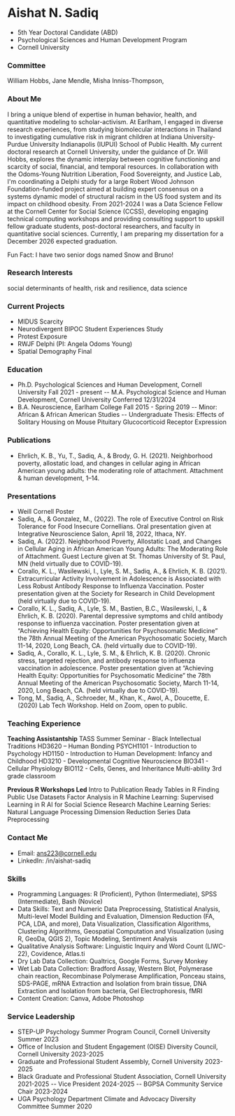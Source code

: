# Aishat N. Sadiq
- 5th Year Doctoral Candidate (ABD)
- Psychological Sciences and Human Development Program
- Cornell University

### Committee
William Hobbs,
Jane Mendle,
Misha Inniss-Thompson,

### About Me
I bring a unique blend of expertise in human behavior, health, and quantitative modeling to scholar-activism. At Earlham, I engaged in diverse research experiences, from studying biomolecular interactions in Thailand to investigating cumulative risk in migrant children at Indiana University-Purdue University Indianapolis (IUPUI) School of Public Health. My current doctoral research at Cornell University, under the guidance of Dr. Will Hobbs, explores the dynamic interplay between cognitive functioning and scarcity of social, financial, and temporal resources. In collaboration with the Odoms-Young Nutrition Liberation, Food Sovereignty, and Justice Lab, I'm coordinating a Delphi study for a large Robert Wood Johnson Foundation-funded project aimed at building expert consensus on a systems dynamic model of structural racism in the US food system and its impact on childhood obesity. From 2021-2024 I was a Data Science Fellow at the Cornell Center for Social Science (CCSS), developing engaging technical computing workshops and providing consulting support to upskill fellow graduate students, post-doctoral researchers, and faculty in quantitative social sciences. Currently, I am preparing my dissertation for a December 2026 expected graduation. 

Fun Fact: I have two senior dogs named Snow and Bruno! 

### Research Interests
social determinants of health, risk and resilience, data science

### Current Projects
- MIDUS Scarcity
- Neurodivergent BIPOC Student Experiences Study
- Protest Exposure 
- RWJF Delphi (PI: Angela Odoms Young)
- Spatial Demography Final


### Education
- Ph.D. Psychological Sciences and Human Development, Cornell University                     Fall 2021 - present 
-- M.A. Psychological Science and Human Development, Cornell University     	          	   Conferred 12/31/2024 
- B.A. Neuroscience, Earlham College                                                         Fall 2015 - Spring 2019 
-- Minor: African & African American Studies 
-- Undergraduate Thesis: Effects of Solitary Housing on Mouse Pituitary Glucocorticoid Receptor Expression 

### Publications
- Ehrlich, K. B., Yu, T., Sadiq, A., & Brody, G. H. (2021). Neighborhood poverty, allostatic load, and changes in cellular aging in African American young adults: the moderating role of attachment. Attachment & human development, 1–14. 

 
### Presentations 
- Weill Cornell Poster
- Sadiq, A., & Gonzalez, M., (2022). The role of Executive Control on Risk Tolerance for Food Insecure Cornellians. Oral presentation given at Integrative Neuroscience Salon, April 18, 2022, Ithaca, NY. 
- Sadiq, A. (2022). Neighborhood Poverty, Allostatic Load, and Changes in Cellular Aging in African American Young Adults: The Moderating Role of Attachment. Guest Lecture given at St. Thomas University of St. Paul, MN (held virtually due to COVID-19). 
- Corallo, K. L., Wasilewski, I., Lyle, S. M., Sadiq, A., & Ehrlich, K. B. (2021). Extracurricular Activity Involvement in Adolescence is Associated with Less Robust Antibody Response to Influenza Vaccination. Poster presentation given at the Society for Research in Child Development (held virtually due to COVID-19). 
- Corallo, K. L., Sadiq, A., Lyle, S. M., Bastien, B.C., Wasilewski, I., & Ehrlich, K. B. (2020). Parental depressive symptoms and child antibody response to influenza vaccination. Poster presentation given at “Achieving Health Equity: Opportunities for Psychosomatic Medicine” the 78th Annual Meeting of the American Psychosomatic Society, March 11-14, 2020, Long Beach, CA. (held virtually due to COVID-19). 
- Sadiq, A., Corallo, K. L., Lyle, S. M., & Ehrlich, K. B. (2020). Chronic stress, targeted rejection, and antibody response to influenza vaccination in adolescence. Poster presentation given at “Achieving Health Equity: Opportunities for Psychosomatic Medicine” the 78th Annual Meeting of the American Psychosomatic Society, March 11-14, 2020, Long Beach, CA. (held virtually due to COVID-19). 
- Tong, M., Sadiq, A., Schroeder, M., Khan, K., Awol, A., Doucette, E. (2020) Lab Tech Workshop. Held on Zoom, open to public. 

### Teaching Experience

**Teaching Assistantship**
TASS Summer Seminar - Black Intellectual Traditions
HD3620 – Human Bonding
PSYCH1101 - Introduction to Psychology
HD1150 - Introduction to Human Development: Infancy and Childhood
HD3210 - Developmental Cognitive Neuroscience
BIO341 - Cellular Physiology
BIO112 - Cells, Genes, and Inheritance
Multi-ability 3rd grade classroom

**Previous R Workshops Led**
Intro to Publication Ready Tables in R
Finding Public Use Datasets
Factor Analysis in R
Machine Learning: Supervised Learning in R
AI for Social Science Research
Machine Learning Series: Natural Language Processing
Dimension Reduction Series
Data Preprocessing

### Contact Me
- Email: ans223@cornell.edu
- LinkedIn: /in/aishat-sadiq

### Skills
- Programming Languages: R (Proficient), Python (Intermediate), SPSS (Intermediate), Bash (Novice)
- Data Skills: Text and Numeric Data Preprocessing, Statistical Analysis, Multi-level Model Building and Evaluation, Dimension Reduction (FA, PCA, LDA, and more), Data Visualization, Classification Algorithms, Clustering Algorithms, Geospatial Computation and Visualization (using R, GeoDa, QGIS 2), Topic Modeling, Sentiment Analysis 
- Qualitative Analysis Software: Linguistic Inquiry and Word Count (LIWC-22), Covidence, Atlas.ti 
- Dry Lab Data Collection: Qualtrics, Google Forms, Survey Monkey 
- Wet Lab Data Collection: Bradford Assay, Western Blot, Polymerase chain reaction, Recombinase Polymerase Amplification, Ponceau stains, SDS-PAGE, mRNA Extraction and Isolation from brain tissue, DNA Extraction and Isolation from bacteria, Gel Electrophoresis, fMRI
- Content Creation: Canva, Adobe Photoshop

### Service Leadership
- STEP-UP Psychology Summer Program Council, Cornell University				            	                Summer 2023 
- Office of Inclusion and Student Engagement (OISE) Diversity Council, Cornell University		        2023-2025 
- Graduate and Professional Student Assembly, Cornell University					                          2023-2025 
- Black Graduate and Professional Student Association, Cornell University					                  2021-2025 
-- Vice President 											                                                               2024-2025 
-- BGPSA Community Service Chair								                                                       2023-2024 
- UGA Psychology Department Climate and Advocacy Diversity Committee 				                         Summer 2020 
